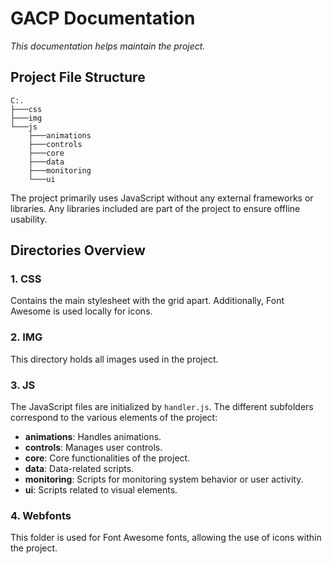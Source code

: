 # GACP Documentation

*This documentation helps maintain the project.*

## Project File Structure

```
C:.
├───css
├───img
└───js
    ├───animations
    ├───controls
    ├───core
    ├───data
    ├───monitoring
    └───ui
```


The project primarily uses JavaScript without any external frameworks or libraries. Any libraries included are part of the project to ensure offline usability.

## Directories Overview

### 1. **CSS**
Contains the main stylesheet with the grid apart. Additionally, Font Awesome is used locally for icons.

### 2. **IMG**
This directory holds all images used in the project.

### 3. **JS**
The JavaScript files are initialized by `handler.js`. The different subfolders correspond to the various elements of the project:
- **animations**: Handles animations.
- **controls**: Manages user controls.
- **core**: Core functionalities of the project.
- **data**: Data-related scripts.
- **monitoring**: Scripts for monitoring system behavior or user activity.
- **ui**: Scripts related to visual elements.

### 4. **Webfonts**
This folder is used for Font Awesome fonts, allowing the use of icons within the project.
